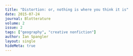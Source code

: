 ```yaml
---
title: "Distortion: or, nothing is where you think it is" 
date: 2015-07-24
journal: Blotterature
volume: 2
issue: 2
tags: ["geography", "creative nonfiction"]
author: Ian Spangler
layout: single
hideMeta: true
---
```


